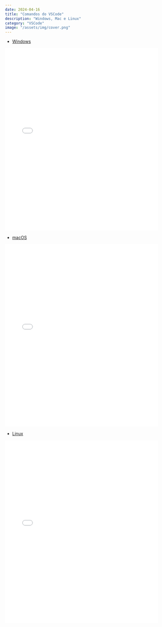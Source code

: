 ```yaml
---
date: 2024-04-16
title: "Comandos do VSCode"
description: "Windows, Mac e Linux"
category: "VSCode"
image: "/assets/img/cover.png"
---
```


- <a href="https://code.visualstudio.com/shortcuts/keyboard-shortcuts-windows.pdf" target="_blank" rel="nofollow, noreferrer,noopener,external">Windows</a>

<iframe src="/assets/pdf/keyboard-shortcuts-windows.pdf" style='width: 100% !important;height:600px;' frameborder="0"></iframe>

- <a href="https://code.visualstudio.com/shortcuts/keyboard-shortcuts-macos.pdf" target="_blank" rel="nofollow, noreferrer,noopener,external">macOS</a>

<iframe src="/assets/pdf/keyboard-shortcuts-macos.pdf" style='width: 100% !important;height:600px;' frameborder="0"></iframe>

- <a href="https://code.visualstudio.com/shortcuts/keyboard-shortcuts-linux.pdf" target="_blank" rel="nofollow, noreferrer,noopener,external">Linux</a>


<iframe src="/assets/pdf/keyboard-shortcuts-linux.pdf" style='width: 100% !important;height:600px;' frameborder="0"></iframe>